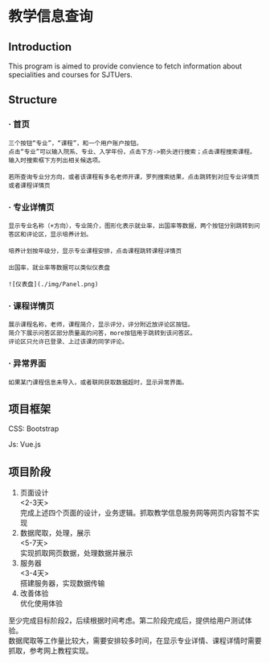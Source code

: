 教学信息查询
===========

## Introduction
This program is aimed to provide convience to fetch information about specialities and courses for SJTUers.

## Structure

### · 首页
    
    三个按钮“专业”，“课程”，和一个用户账户按钮。
    点击“专业”可以输入院系、专业、入学年份，点击下方->箭头进行搜索；点击课程搜索课程。输入时搜索框下方列出相关候选项。
    
    若所查询专业分方向，或者该课程有多名老师开课，罗列搜索结果，点击跳转到对应专业详情页或者课程详情页

### · 专业详情页
    
    显示专业名称（+方向），专业简介，图形化表示就业率，出国率等数据，两个按钮分别跳转到问答区和评论区，显示培养计划。
    
    培养计划按年级分，显示专业课程安排，点击课程跳转课程详情页
    
    出国率，就业率等数据可以类似仪表盘

    ![仪表盘](./img/Panel.png)

### · 课程详情页
    
    展示课程名称，老师，课程简介，显示评分，评分附近放评论区按钮。  
    简介下展示问答区部分质量高的问答，more按钮用于跳转到该问答区。  
    评论区只允许已登录、上过该课的同学评论。
    
### · 异常界面
    如果某门课程信息未导入，或者联网获取数据超时，显示异常界面。

## 项目框架
CSS: Bootstrap

Js: Vue.js

## 项目阶段
1. 页面设计  
    <2-3天>  
    完成上述四个页面的设计，业务逻辑。抓取教学信息服务网等网页内容暂不实现
2. 数据爬取，处理，展示  
    <5-7天>  
    实现抓取网页数据，处理数据并展示
3. 服务器  
    <3-4天>  
    搭建服务器，实现数据传输
4. 改善体验  
    优化使用体验


至少完成目标阶段2，后续根据时间考虑。第二阶段完成后，提供给用户测试体验。  
数据爬取等工作量比较大，需要安排较多时间，在显示专业详情、课程详情时需要抓取，参考网上教程实现。

